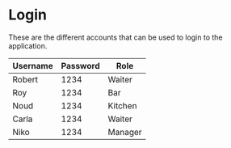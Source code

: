 # Login
These are the different accounts that can be used to login to the application.

| Username | Password | Role |
| --- | --- | --- |
| Robert | 1234 | Waiter |
| Roy | 1234 | Bar |
| Noud | 1234 | Kitchen |
| Carla | 1234 | Waiter |
| Niko | 1234 | Manager |
